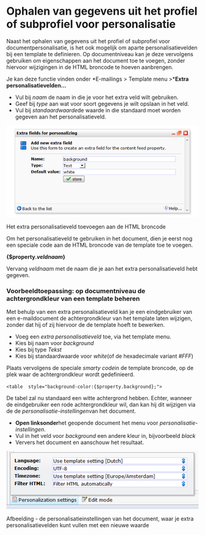 # Ophalen van gegevens uit het profiel of subprofiel voor personalisatie

Naast het ophalen van gegevens uit het profiel of subprofiel voor
documentpersonalisatie, is het ook mogelijk om aparte
personalisatievelden bij een template te definieren. Op documentniveau
kan je deze vervolgens gebruiken om eigenschappen aan het document toe
te voegen, zonder hiervoor wijzigingen in de HTML broncode te hoeven
aanbrengen.

Je kan deze functie vinden onder *E-mailings \> Template menu \>***Extra
personalisatievelden...**

-   Vul bij *naam* de naam in die je voor het extra veld wilt gebruiken.
-   Geef bij *type* aan wat voor soort gegevens je wilt opslaan in het
    veld.
-   Vul bij *standaardwaarde*de waarde in die standaard moet worden
    gegeven aan het personalisatieveld.

![add personalization fields](../images/extrapersonalizationfields.png)

Het extra personalisatieveld toevoegen aan de HTML broncode

Om het personalisatieveld te gebruiken in het document, dien je eerst
nog een speciale code aan de HTML broncode van de template toe te
voegen.

**{$property.*veldnaam*}**

Vervang *veldnaam* met de naam die je aan het extra personalisatieveld
hebt gegeven.

### Voorbeeldtoepassing: op documentniveau de achtergrondkleur van een template beheren

Met behulp van een extra personalisatieveld kan je een eindgebruiker van
een e-maildocument de achtergrondkleur van het template laten wijzigen,
zonder dat hij of zij hiervoor de de template hoeft te bewerken.

-   Voeg een *extra personalisatieveld* toe, via het template menu.
-   Kies bij naam voor *background*
-   Kies bij type *Tekst*
-   Kies bij standaardwaarde voor *white*(of de hexadecimale variant
    *\#FFF*)

Plaats vervolgens de speciale *smarty code*in de template broncode, op
de plek waar de achtergrondkleur wordt gedefinieerd.

`<table  style="background-color:{$property.background};">`

De tabel zal nu standaard een witte achtergrond hebben. Echter, wanneer
de eindgebruiker een rode achtergrondkleur wil, dan kan hij dit wijzigen
via de de *personalisatie-instellingen*van het document.

-   **Open linksonder**het geopende document het menu voor
    *personalisatie-instellingen*.
-   Vul in het veld voor *background* een andere kleur in, bijvoorbeeld
    *black*
-   Ververs het document en aanschouw het resultaat.

![Personalization settings](../images/personalizationsettings.png)

Afbeelding - de personalisatieinstellingen van het document, waar je
extra personalisatievelden kunt vullen met een nieuwe waarde
